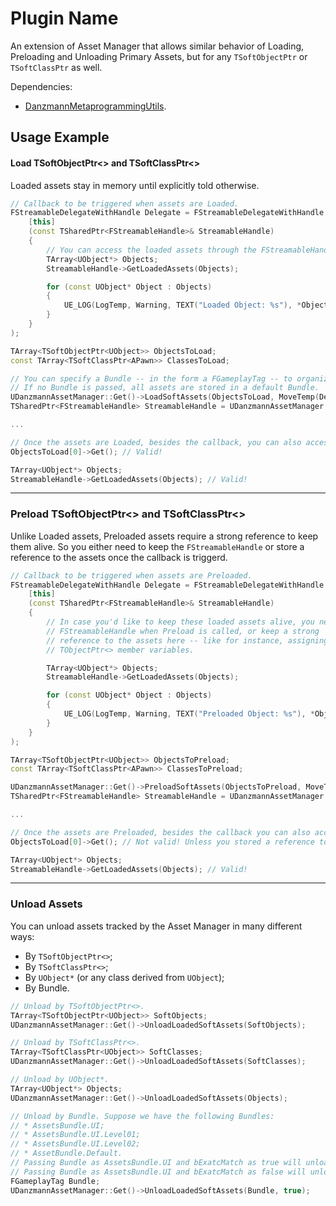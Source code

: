 # Plugin Name
An extension of Asset Manager that allows similar behavior
of Loading, Preloading and Unloading Primary Assets, but for
any `TSoftObjectPtr` or `TSoftClassPtr` as well.

Dependencies:
* [DanzmannMetaprogrammingUtils](https://github.com/iVcente/DanzmannMetaprogrammingUtils).

## Usage Example

#### Load TSoftObjectPtr<> and TSoftClassPtr<>
Loaded assets stay in memory until explicitly told otherwise.
```cpp
// Callback to be triggered when assets are Loaded.
FStreamableDelegateWithHandle Delegate = FStreamableDelegateWithHandle::CreateLambda(
    [this]
    (const TSharedPtr<FStreamableHandle>& StreamableHandle)
    {
        // You can access the loaded assets through the FStreamableHandle
        TArray<UObject*> Objects;
        StreamableHandle->GetLoadedAssets(Objects);

        for (const UObject* Object : Objects)
        {
            UE_LOG(LogTemp, Warning, TEXT("Loaded Object: %s"), *Object->GetName());
        }
    }
);

TArray<TSoftObjectPtr<UObject>> ObjectsToLoad;
const TArray<TSoftClassPtr<APawn>> ClassesToLoad;

// You can specify a Bundle -- in the form a FGameplayTag -- to organize the Loaded assets.
// If no Bundle is passed, all assets are stored in a default Bundle.
UDanzmannAssetManager::Get()->LoadSoftAssets(ObjectsToLoad, MoveTemp(Delegate), FGameplayTag());
TSharedPtr<FStreamableHandle> StreamableHandle = UDanzmannAssetManager::Get()->LoadSoftAssets(ClassesToLoad, MoveTemp(Delegate));

...

// Once the assets are Loaded, besides the callback, you can also access them as the following:
ObjectsToLoad[0]->Get(); // Valid!

TArray<UObject*> Objects;
StreamableHandle->GetLoadedAssets(Objects); // Valid!
```

---

### Preload TSoftObjectPtr<> and TSoftClassPtr<>
Unlike Loaded assets, Preloaded assets require a strong reference to keep them alive. So you either need to keep the `FStreamableHandle` or store a reference to the assets once the callback is triggerd.
```cpp
// Callback to be triggered when assets are Preloaded.
FStreamableDelegateWithHandle Delegate = FStreamableDelegateWithHandle::CreateLambda(
    [this]
    (const TSharedPtr<FStreamableHandle>& StreamableHandle)
    {
        // In case you'd like to keep these loaded assets alive, you need to store
        // FStreamableHandle when Preload is called, or keep a strong
        // reference to the assets here -- like for instance, assigning them to
        // TObjectPtr<> member variables.

        TArray<UObject*> Objects;
        StreamableHandle->GetLoadedAssets(Objects);

        for (const UObject* Object : Objects)
        {
            UE_LOG(LogTemp, Warning, TEXT("Preloaded Object: %s"), *Object->GetName());
        }
    }
);

TArray<TSoftObjectPtr<UObject>> ObjectsToPreload;
const TArray<TSoftClassPtr<APawn>> ClassesToPreload;

UDanzmannAssetManager::Get()->PreloadSoftAssets(ObjectsToPreload, MoveTemp(Delegate));
TSharedPtr<FStreamableHandle> StreamableHandle = UDanzmannAssetManager::Get()->PreloadSoftAssets(ClassesToPreload, MoveTemp(Delegate));

...

// Once the assets are Preloaded, besides the callback you can also access them as the following:
ObjectsToLoad[0]->Get(); // Not valid! Unless you stored a reference to assets on callback.

TArray<UObject*> Objects;
StreamableHandle->GetLoadedAssets(Objects); // Valid!
```

---

### Unload Assets
You can unload assets tracked by the Asset Manager in many different ways:
* By `TSoftObjectPtr<>`;
* By `TSoftClassPtr<>`;
* By `UObject*` (or any class derived from `UObject`);
* By Bundle.

```cpp
// Unload by TSoftObjectPtr<>.
TArray<TSoftObjectPtr<UObject>> SoftObjects;
UDanzmannAssetManager::Get()->UnloadLoadedSoftAssets(SoftObjects);

// Unload by TSoftClassPtr<>.
TArray<TSoftClassPtr<UObject>> SoftClasses;
UDanzmannAssetManager::Get()->UnloadLoadedSoftAssets(SoftClasses);

// Unload by UObject*.
TArray<UObject*> Objects;
UDanzmannAssetManager::Get()->UnloadLoadedSoftAssets(Objects);

// Unload by Bundle. Suppose we have the following Bundles:
// * AssetsBundle.UI;
// * AssetsBundle.UI.Level01;
// * AssetsBundle.UI.Level02;
// * AssetBundle.Default.
// Passing Bundle as AssetsBundle.UI and bExatcMatch as true will unload only assets in this Bundle.
// Passing Bundle as AssetsBundle.UI and bExatcMatch as false will unload all assets in this Bundle plus AssetsBundle.UI.Level01 and AssetsBundle.UI.Level02.
FGameplayTag Bundle;
UDanzmannAssetManager::Get()->UnloadLoadedSoftAssets(Bundle, true);
```
